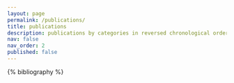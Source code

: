 ```yaml
---
layout: page
permalink: /publications/
title: publications
description: publications by categories in reversed chronological order. generated by jekyll-scholar.
nav: false
nav_order: 2
published: false
---
```


<!-- _pages/publications.md -->
<div class="publications">

{% bibliography %}

</div>
